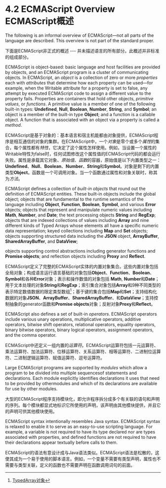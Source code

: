 # 4.2 ECMAScript Overview ECMAScript概述

The following is an informal overview of ECMAScript—not all parts of the language are described. This overview is not part of the standard proper.

下面是ECMAScript非正式的概述 --- 并未描述语言的所有部分。此概述并非标准的组成部分。

ECMAScript is object-based: basic language and host facilities are provided by objects, and an ECMAScript program is a cluster of communicating objects. In ECMAScript, an *object* is a collection of zero or more *properties* each with *attributes* that determine how each property can be used—for example, when the Writable attribute for a property is set to false, any attempt by executed ECMAScript code to assign a different value to the property fails. Properties are containers that hold other objects, *primitive values*, or *functions*. A primitive value is a member of one of the following built-in types: **Undefined**, **Null**, **Boolean**, **Number**, **String**, and **Symbol**; an object is a member of the built-in type **Object**; and a function is a callable object. A function that is associated with an object via a property is called a *method*.

ECMAScript是基于对象的：基本语言和宿主机能都由对象提供，ECMAScript程序是相互通信的对象的集群。在ECMAScript中，一个*对象*是零个或多个*属性*的集合，每个属性都有*特性*，它决定了这个属性怎样使用。例如，当设置一个属性的Writable特性为false时，任何试图修改这个属性值的ECMAScript代码的都会运行失败。属性是承载其它对象、*原始值*、*函数*的容器，原始值是以下内置类型之一：**Undefined**、**Null**、**Boolean**、**Number**、**String**和**Symbol**。对象是剩下的内置类型**Object**。函数是一个可调用对象。当一个函数通过属性和对象关联时，称其为*方法*。

ECMAScript defines a collection of *built-in objects* that round out the definition of ECMAScript entities. These built-in objects include the global object; objects that are fundamental to the runtime semantics of the language including **Object**, **Function**, **Boolean**, **Symbol**, and various **Error** objects; objects that represent and manipulate numeric values including **Math**, **Number**, and **Date**; the text processing objects **String** and **RegExp**; objects that are indexed collections of values including **Array** and nine different kinds of Typed Arrays whose elements all have a specific numeric data representation; keyed collections including **Map** and **Set** objects; objects supporting structured data including the **JSON** object, **ArrayBuffer**, **SharedArrayBuffer**, and **DataView**;

 objects supporting control abstractions including generator functions and **Promise objects**; and reflection objects including **Proxy** and **Reflect**.

ECMAScript定义了完整的ECMAScript实体的内置对象集合。这些内置对象包括全局对象；构成语言运行语言基础的对象包括**Object**、**Function**、**Boolean**、**Symbol**和各种**Error**对象；表示和操作数值的对象包括 **Math**, **Number**和**Date**；用于文本处理的对象**String**和**RegExp**；索引集合对象包括**Array**和9种不同类型的表示特定数值数据的限定类型数组[^1]；基于键的集合包括**Map**和**Set**；支持结构化数据的对象**JSON**、**ArrayBuffer**、**SharedArrayBuffer**、和**DataView**；支持控制抽象的generator函数和**Promise objects**对象；反射对象**Proxy**和**Reflect**。

ECMAScript also defines a set of built-in *operators*. ECMAScript operators include various unary operations, multiplicative operators, additive operators, bitwise shift operators, relational operators, equality operators, binary bitwise operators, binary logical operators, assignment operators, and the comma operator.

ECMAScript中还定义一组内置的*运算符*。ECMAScript运算符包括一元运算符、乘法运算符、加法运算符、位移运算符、关系运算符、相等运算符、二进制位运算符、二进制逻辑运算符、赋值运算符、逗号运算符。

Large ECMAScript programs are supported by *modules* which allow a program to be divided into multiple sequencesof statements and declarations. Each module explicitly identifies declarations it uses that need to be provided by othermodules and which of its declarations are available for use by other modules.

大型的ECMAScript程序支持模块化，即允许程序拆分成多个有关联的语句和声明的序列。每个模块都显式地标识它所使用的声明，该声明由其他模块提供，并且它的声明可供其他模块使用。

ECMAScript syntax intentionally resembles Java syntax. ECMAScript syntax is relaxed to enable it to serve as an easy-to-use scripting language. For example, a variable is not required to have its type declared nor are types associated with properties, and defined functions are not required to have their declarations appear textually before calls to them.

ECMAScript的语法有意设计成与Java语法类似。ECMAScript语法是松散的，这使其成为一个易于使用的脚本语言。例如，一个变量不需要有类型声明，属性也不需要与类型关联，定义的函数也不需要声明在函数调用词句的前面。

[^1]: [TypedArray对象](https://developer.mozilla.org/zh-CN/docs/Web/JavaScript/Reference/Global_Objects/TypedArray)